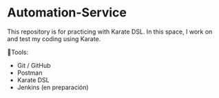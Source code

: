# Automation-Service
This repository is for practicing with Karate DSL. In this space, I work on and test my coding using Karate.


🔧Tools: 
- Git / GitHub  
- Postman  
- Karate DSL  
- Jenkins (en preparación)
